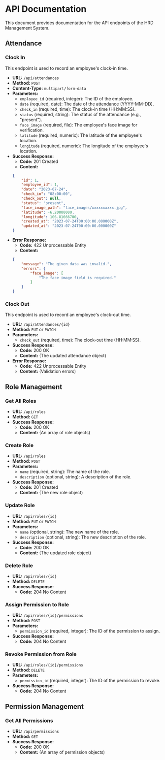 # API Documentation

This document provides documentation for the API endpoints of the HRD Management System.

## Attendance

### Clock In

This endpoint is used to record an employee's clock-in time.

*   **URL:** `/api/attendances`
*   **Method:** `POST`
*   **Content-Type:** `multipart/form-data`
*   **Parameters:**
    *   `employee_id` (required, integer): The ID of the employee.
    *   `date` (required, date): The date of the attendance (YYYY-MM-DD).
    *   `check_in` (required, time): The clock-in time (HH:MM:SS).
    *   `status` (required, string): The status of the attendance (e.g., "present").
    *   `face_image` (required, file): The employee's face image for verification.
    *   `latitude` (required, numeric): The latitude of the employee's location.
    *   `longitude` (required, numeric): The longitude of the employee's location.
*   **Success Response:**
    *   **Code:** 201 Created
    *   **Content:**
      ```json
      {
          "id": 1,
          "employee_id": 1,
          "date": "2023-07-24",
          "check_in": "08:00:00",
          "check_out": null,
          "status": "present",
          "face_image_path": "face_images/xxxxxxxxxx.jpg",
          "latitude": -6.20000000,
          "longitude": 106.81666700,
          "created_at": "2023-07-24T00:00:00.000000Z",
          "updated_at": "2023-07-24T00:00:00.000000Z"
      }
      ```
*   **Error Response:**
    *   **Code:** 422 Unprocessable Entity
    *   **Content:**
      ```json
      {
          "message": "The given data was invalid.",
          "errors": {
              "face_image": [
                  "The face image field is required."
              ]
          }
      }
      ```

### Clock Out

This endpoint is used to record an employee's clock-out time.

*   **URL:** `/api/attendances/{id}`
*   **Method:** `PUT` or `PATCH`
*   **Parameters:**
    *   `check_out` (required, time): The clock-out time (HH:MM:SS).
*   **Success Response:**
    *   **Code:** 200 OK
    *   **Content:** (The updated attendance object)
*   **Error Response:**
    *   **Code:** 422 Unprocessable Entity
    *   **Content:** (Validation errors)

## Role Management

### Get All Roles

*   **URL:** `/api/roles`
*   **Method:** `GET`
*   **Success Response:**
    *   **Code:** 200 OK
    *   **Content:** (An array of role objects)

### Create Role

*   **URL:** `/api/roles`
*   **Method:** `POST`
*   **Parameters:**
    *   `name` (required, string): The name of the role.
    *   `description` (optional, string): A description of the role.
*   **Success Response:**
    *   **Code:** 201 Created
    *   **Content:** (The new role object)

### Update Role

*   **URL:** `/api/roles/{id}`
*   **Method:** `PUT` or `PATCH`
*   **Parameters:**
    *   `name` (optional, string): The new name of the role.
    *   `description` (optional, string): The new description of the role.
*   **Success Response:**
    *   **Code:** 200 OK
    *   **Content:** (The updated role object)

### Delete Role

*   **URL:** `/api/roles/{id}`
*   **Method:** `DELETE`
*   **Success Response:**
    *   **Code:** 204 No Content

### Assign Permission to Role

*   **URL:** `/api/roles/{id}/permissions`
*   **Method:** `POST`
*   **Parameters:**
    *   `permission_id` (required, integer): The ID of the permission to assign.
*   **Success Response:**
    *   **Code:** 204 No Content

### Revoke Permission from Role

*   **URL:** `/api/roles/{id}/permissions`
*   **Method:** `DELETE`
*   **Parameters:**
    *   `permission_id` (required, integer): The ID of the permission to revoke.
*   **Success Response:**
    *   **Code:** 204 No Content

## Permission Management

### Get All Permissions

*   **URL:** `/api/permissions`
*   **Method:** `GET`
*   **Success Response:**
    *   **Code:** 200 OK
    *   **Content:** (An array of permission objects)
